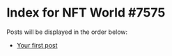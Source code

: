 # Index for NFT World #7575
Posts will be displayed in the order below:

- [Your first post](./001-first.md)

